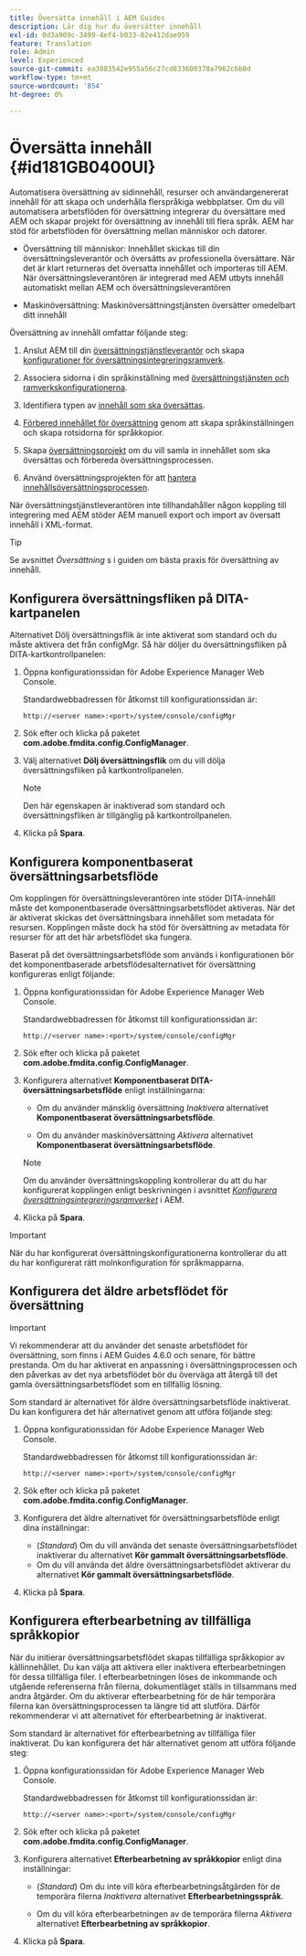 ```yaml
---
title: Översätta innehåll i AEM Guides
description: Lär dig hur du översätter innehåll
exl-id: 0d3a909c-3499-4ef4-b033-02e412dae959
feature: Translation
role: Admin
level: Experienced
source-git-commit: ea3083542e955a56c27cd833600370a7962c6b8d
workflow-type: tm+mt
source-wordcount: '854'
ht-degree: 0%

---
```


# Översätta innehåll {#id181GB0400UI}

Automatisera översättning av sidinnehåll, resurser och användargenererat innehåll för att skapa och underhålla flerspråkiga webbplatser. Om du vill automatisera arbetsflöden för översättning integrerar du översättare med AEM och skapar projekt för översättning av innehåll till flera språk. AEM har stöd för arbetsflöden för översättning mellan människor och datorer.

- Översättning till människor: Innehållet skickas till din översättningsleverantör och översätts av professionella översättare. När det är klart returneras det översatta innehållet och importeras till AEM. När översättningsleverantören är integrerad med AEM utbyts innehåll automatiskt mellan AEM och översättningsleverantören

- Maskinöversättning: Maskinöversättningstjänsten översätter omedelbart ditt innehåll


Översättning av innehåll omfattar följande steg:

1. Anslut AEM till din [översättningstjänstleverantör](https://helpx.adobe.com/se/experience-manager/6-5/sites/administering/using/tc-tic.html#ConnectingtoaTranslationServiceProvider) och skapa [konfigurationer för översättningsintegreringsramverk](https://helpx.adobe.com/se/experience-manager/6-5/sites/administering/using/tc-tic.html#CreatingaTranslationIntegrationConfiguration).

1. Associera sidorna i din språkinställning med [översättningstjänsten och ramverkskonfigurationerna](https://helpx.adobe.com/se/experience-manager/6-5/sites/administering/using/tc-tic.html#ConfiguringPagesforTranslation).

1. Identifiera typen av [innehåll som ska översättas](https://helpx.adobe.com/se/experience-manager/6-5/sites/administering/using/tc-rules.html).

1. [Förbered innehållet för översättning](https://helpx.adobe.com/se/experience-manager/6-5/sites/administering/using/tc-prep.html) genom att skapa språkinställningen och skapa rotsidorna för språkkopior.

1. Skapa [översättningsprojekt](https://helpx.adobe.com/se/experience-manager/6-5/sites/administering/using/tc-manage.html) om du vill samla in innehållet som ska översättas och förbereda översättningsprocessen.

1. Använd översättningsprojekten för att [hantera innehållsöversättningsprocessen](https://helpx.adobe.com/se/experience-manager/6-5/sites/administering/using/tc-manage.html).


När översättningstjänstleverantören inte tillhandahåller någon koppling till integrering med AEM stöder AEM manuell export och import av översatt innehåll i XML-format.

>[!TIP]
>
> Se avsnittet *Översättning* s i guiden om bästa praxis för översättning av innehåll.

## Konfigurera översättningsfliken på DITA-kartpanelen

Alternativet Dölj översättningsflik är inte aktiverat som standard och du måste aktivera det från configMgr. Så här döljer du översättningsfliken på DITA-kartkontrollpanelen:

1. Öppna konfigurationssidan för Adobe Experience Manager Web Console.

   Standardwebbadressen för åtkomst till konfigurationssidan är:

   ```http
   http://<server name>:<port>/system/console/configMgr
   ```

1. Sök efter och klicka på paketet **com.adobe.fmdita.config.ConfigManager**.

1. Välj alternativet **Dölj översättningsflik** om du vill dölja översättningsfliken på kartkontrollpanelen.

   >[!NOTE]
   >
   > Den här egenskapen är inaktiverad som standard och översättningsfliken är tillgänglig på kartkontrollpanelen.

1. Klicka på **Spara**.

## Konfigurera komponentbaserat översättningsarbetsflöde

Om kopplingen för översättningsleverantören inte stöder DITA-innehåll måste det komponentbaserade översättningsarbetsflödet aktiveras. När det är aktiverat skickas det översättningsbara innehållet som metadata för resursen. Kopplingen måste dock ha stöd för översättning av metadata för resurser för att det här arbetsflödet ska fungera.

Baserat på det översättningsarbetsflöde som används i konfigurationen bör det komponentbaserade arbetsflödesalternativet för översättning konfigureras enligt följande:

1. Öppna konfigurationssidan för Adobe Experience Manager Web Console.

   Standardwebbadressen för åtkomst till konfigurationssidan är:

   ```http
   http://<server name>:<port>/system/console/configMgr
   ```

1. Sök efter och klicka på paketet **com.adobe.fmdita.config.ConfigManager**.

1. Konfigurera alternativet **Komponentbaserat DITA-översättningsarbetsflöde** enligt inställningarna:

   - Om du använder mänsklig översättning *Inaktivera* alternativet **Komponentbaserat översättningsarbetsflöde**.

   - Om du använder maskinöversättning *Aktivera* alternativet **Komponentbaserat översättningsarbetsflöde**.

   >[!NOTE]
   >
   > Om du använder översättningskoppling kontrollerar du att du har konfigurerat kopplingen enligt beskrivningen i avsnittet *[Konfigurera översättningsintegreringsramverket](https://helpx.adobe.com/se/experience-manager/6-5/sites/administering/using/tc-tic.html)* i AEM.

1. Klicka på **Spara**.

>[!IMPORTANT]
>
> När du har konfigurerat översättningskonfigurationerna kontrollerar du att du har konfigurerat rätt molnkonfiguration för språkmapparna.

## Konfigurera det äldre arbetsflödet för översättning

>[!IMPORTANT]
> 
> Vi rekommenderar att du använder det senaste arbetsflödet för översättning, som finns i AEM Guides 4.6.0 och senare, för bättre prestanda. Om du har aktiverat en anpassning i översättningsprocessen och den påverkas av det nya arbetsflödet bör du överväga att återgå till det gamla översättningsarbetsflödet som en tillfällig lösning.



Som standard är alternativet för äldre översättningsarbetsflöde inaktiverat. Du kan konfigurera det här alternativet genom att utföra följande steg:

1. Öppna konfigurationssidan för Adobe Experience Manager Web Console.

   Standardwebbadressen för åtkomst till konfigurationssidan är:

   ```http
   http://<server name>:<port>/system/console/configMgr
   ```

1. Sök efter och klicka på paketet **com.adobe.fmdita.config.ConfigManager**.

1. Konfigurera det äldre alternativet för översättningsarbetsflöde enligt dina inställningar:

   - (*Standard*) Om du vill använda det senaste översättningsarbetsflödet inaktiverar du alternativet **Kör gammalt översättningsarbetsflöde**.
   - Om du vill använda det äldre översättningsarbetsflödet aktiverar du alternativet **Kör gammalt översättningsarbetsflöde**.

1. Klicka på **Spara**.






<!---

This was added for 2406 CS IG

## Configure the legacy translation workflow 

It is recommended that you use the latest translation workflow, which provides enhanced performance. However, you can configure the legacy translation workflow if necessary.

Based on the translation workflow used in your setup, provide the following (property) details to configure the legacy translation workflow: the component-based translation workflow option should be configured as follows:

1.  Open the Adobe Experience Manager Web Console Configuration page.

    The default URL to access the configuration page is:

    ! Add the syntax of http as given in previous config

    Note: Configure htttp code as given in previous sample
    

1.  Search for and click on the **com.adobe.fmdita.config.ConfigManager** bundle.



1.  Configure the **Run legacy translation workflow** option as per your setup:

    -   If you use the latest translation workflow, then *Disable* \( `false`\) the **Run legacy translation workflow** option. The latest translation workflow is enabled by default. <br> 

    -   If you use the legacy translation, then *Enable \( `true`\)* the **Run legacy translation workflow** option.

1.  Click **Save**.


--->


## Konfigurera efterbearbetning av tillfälliga språkkopior

När du initierar översättningsarbetsflödet skapas tillfälliga språkkopior av källinnehållet. Du kan välja att aktivera eller inaktivera efterbearbetningen för dessa tillfälliga filer. I efterbearbetningen löses de inkommande och utgående referenserna från filerna, dokumentläget ställs in tillsammans med andra åtgärder. Om du aktiverar efterbearbetning för de här temporära filerna kan översättningsprocessen ta längre tid att slutföra. Därför rekommenderar vi att alternativet för efterbearbetning är inaktiverat.

Som standard är alternativet för efterbearbetning av tillfälliga filer inaktiverat. Du kan konfigurera det här alternativet genom att utföra följande steg:

1. Öppna konfigurationssidan för Adobe Experience Manager Web Console.

   Standardwebbadressen för åtkomst till konfigurationssidan är:

   ```http
   http://<server name>:<port>/system/console/configMgr
   ```

1. Sök efter och klicka på paketet **com.adobe.fmdita.config.ConfigManager**.

1. Konfigurera alternativet **Efterbearbetning av språkkopior** enligt dina inställningar:

   - \(*Standard*\) Om du inte vill köra efterbearbetningsåtgärden för de temporära filerna *Inaktivera* alternativet **Efterbearbetningsspråk**.

   - Om du vill köra efterbearbetningen av de temporära filerna *Aktivera* alternativet **Efterbearbetning av språkkopior**.

1. Klicka på **Spara**.
